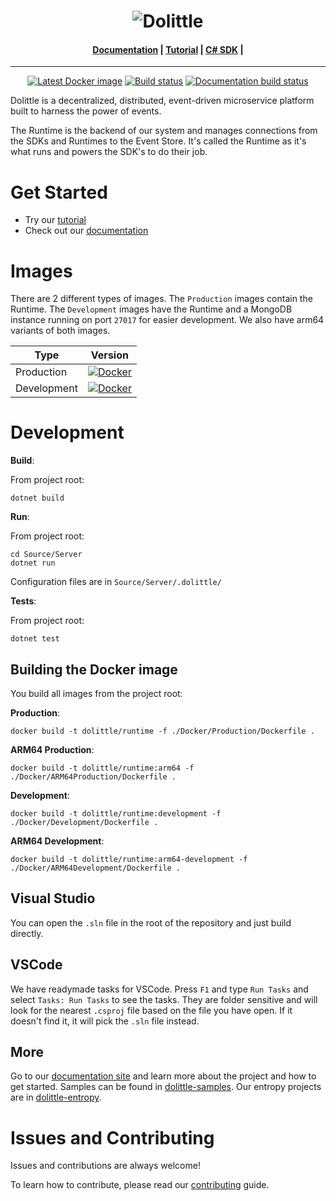 <h1 align="center"><img src="Documentation/dolittle_negativ_horisontal_RGB.svg" alt="Dolittle"></h1>

<h4 align="center">
    <a href="https://dolittle.io">Documentation</a> |
    <a href="https://dolittle.io/docs/tutorials/getting_started/">Tutorial</a> |
    <a href="https://github.com/dolittle/DotNet.SDK">C# SDK</a> |
</h4>

---

<p align="center">
    <a href="https://hub.docker.com/r/dolittle/runtime"><img src="https://img.shields.io/docker/v/dolittle/runtime?label=dolittle%2Fruntime&logo=docker&sort=semver" alt="Latest Docker image"></a>
    <a href="https://github.com/dolittle/Runtime/actions?query=workflow%3ARuntime"><img src="https://github.com/dolittle/Runtime/workflows/Runtime/badge.svg" alt="Build status"></a>
    <a href="https://github.com/dolittle/Runtime/actions?query=workflow%3ARuntime"><img src="https://github.com/dolittle/Runtime/workflows/Documentation/badge.svg" alt="Documentation build status"></a>
</p>


Dolittle is a decentralized, distributed, event-driven microservice platform built to harness the power of events.

The Runtime is the backend of our system and manages connections from the SDKs and Runtimes to the Event Store. It's called the Runtime as it's what runs and powers the SDK's to do their job.

# Get Started
- Try our [tutorial](https://dolittle.io/docs/tutorials/)
- Check out our [documentation](https://dolittle.io)


# Images

There are 2 different types of images. The `Production` images contain the Runtime. The `Development` images have the Runtime and a MongoDB instance running on port `27017` for easier development. We also have arm64 variants of both images.

| Type | Version                                                                                                                                                                                          |
| ------- |--------------------------------------------------------------------------------------------------------------------------------------------------------------------------------------------------|
| Production | [![Docker](https://img.shields.io/docker/v/dolittle/runtime/latest?label=dolittle%2Fruntime%3Alatest&logo=docker&color=blue)](https://hub.docker.com/r/dolittle/runtime)                                    |
| Development | [![Docker](https://img.shields.io/docker/v/dolittle/runtime/latest-development?label=dolittle%2Fruntime%3Alatest-development&logo=docker&color=blue)](https://hub.docker.com/r/dolittle/runtime) |

# Development

**Build**:

From project root:

```shell
dotnet build
```

**Run**:

From project root:

```shell
cd Source/Server
dotnet run
```

Configuration files are in `Source/Server/.dolittle/`

**Tests**:

 From project root:

```shell
dotnet test
```

## Building the Docker image

You build all images from the project root:

**Production**:

```shell
docker build -t dolittle/runtime -f ./Docker/Production/Dockerfile .
```

**ARM64 Production**:

```shell
docker build -t dolittle/runtime:arm64 -f ./Docker/ARM64Production/Dockerfile .
```

**Development**:

```shell
docker build -t dolittle/runtime:development -f ./Docker/Development/Dockerfile .
```

**ARM64 Development**:

```shell
docker build -t dolittle/runtime:arm64-development -f ./Docker/ARM64Development/Dockerfile .
```

## Visual Studio

You can open the `.sln` file in the root of the repository and just build directly.

## VSCode

We have readymade tasks for VSCode. Press `F1` and type `Run Tasks` and select `Tasks: Run Tasks` to see the tasks.
They are folder sensitive and will look for the nearest `.csproj` file based on the file you have open.
If it doesn't find it, it will pick the `.sln` file instead.

## More

Go to our [documentation site](http://www.dolittle.io) and learn more about the project and how to get started.
Samples can be found in [dolittle-samples](https://github.com/Dolittle-Samples).
Our entropy projects are in [dolittle-entropy](https://github.com/Dolittle-Entropy).

# Issues and Contributing
Issues and contributions are always welcome!

To learn how to contribute, please read our [contributing](https://dolittle.io/docs/contributing/) guide.
